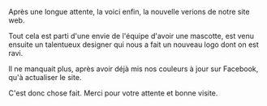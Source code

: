 Après une longue attente, la voici enfin, la nouvelle verions de notre site web.

Tout cela est parti d'une envie de l'équipe d'avoir une mascotte, est venu ensuite un talentueux designer qui nous a fait un nouveau logo dont on est ravi.

Il ne manquait plus, après avoir déjà mis nos couleurs à jour sur Facebook, qu'à actualiser le site.

C'est donc chose fait.
Merci pour votre attente et bonne visite.
